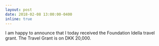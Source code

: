 ```yaml
---
layout: post
date: 2018-02-08 13:00:00-0400
inline: true
---
```


I am happy to announce that I today received the Foundation Idella travel grant. The Travel Grant is on DKK 20,000.
